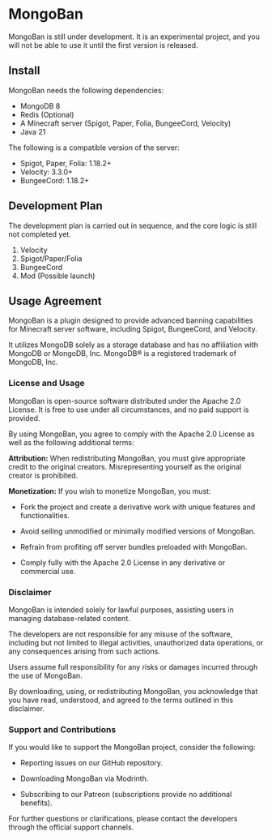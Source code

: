 # MongoBan
MongoBan is still under development. It is an experimental project, 
and you will not be able to use it until the first version is released.

## Install
MongoBan needs the following dependencies:
- MongoDB 8
- Redis (Optional)
- A Minecraft server (Spigot, Paper, Folia, BungeeCord, Velocity)
- Java 21

The following is a compatible version of the server:
- Spigot, Paper, Folia: 1.18.2+
- Velocity: 3.3.0+
- BungeeCord: 1.18.2+

## Development Plan
The development plan is carried out in sequence, and the core logic is still not completed yet.

1. Velocity
2. Spigot/Paper/Folia
3. BungeeCord
4. Mod (Possible launch)

## Usage Agreement

MongoBan is a plugin designed to provide advanced banning capabilities for Minecraft server software,
including Spigot, BungeeCord, and Velocity.

It utilizes MongoDB solely as a storage database and has no affiliation with MongoDB or MongoDB,
Inc. MongoDB® is a registered trademark of MongoDB, Inc.


### License and Usage

MongoBan is open-source software distributed under the Apache 2.0 License.
It is free to use under all circumstances, and no paid support is provided.

By using MongoBan, you agree to comply with the Apache 2.0 License as well as the following additional terms:

**Attribution:** When redistributing MongoBan, you must give appropriate credit to the original creators. Misrepresenting yourself as the original creator is prohibited.

**Monetization:** If you wish to monetize MongoBan, you must:

- Fork the project and create a derivative work with unique features and functionalities.

- Avoid selling unmodified or minimally modified versions of MongoBan.

- Refrain from profiting off server bundles preloaded with MongoBan.

- Comply fully with the Apache 2.0 License in any derivative or commercial use.

### Disclaimer

MongoBan is intended solely for lawful purposes, assisting users in managing database-related content.

The developers are not responsible for any misuse of the software, including but not limited to illegal activities,
unauthorized data operations, or any consequences arising from such actions.

Users assume full responsibility for any risks or damages incurred through the use of MongoBan.

By downloading, using, or redistributing MongoBan, you acknowledge that you have read, understood,
and agreed to the terms outlined in this disclaimer.

### Support and Contributions

If you would like to support the MongoBan project, consider the following:

- Reporting issues on our GitHub repository.

- Downloading MongoBan via Modrinth.

- Subscribing to our Patreon (subscriptions provide no additional benefits).

For further questions or clarifications, please contact the developers through the official support channels.

